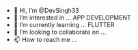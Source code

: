 - 👋 Hi, I’m @DevSingh33
- 👀 I’m interested in ... APP DEVELOPMENT 
- 🌱 I’m currently learning ... FLUTTER
- 💞️ I’m looking to collaborate on ...
- 📫 How to reach me ...

<!---
DevSingh33/DevSingh33 is a ✨ special ✨ repository because its `README.md` (this file) appears on your GitHub profile.
You can click the Preview link to take a look at your changes.
--->
